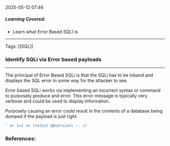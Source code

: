 2025-05-12 07:46

##### Learning Covered:
 - Learn what Error Based SQLI is
--------------------------
Tags: [[SQL]]


### Identify SQLi via Error based payloads
--------------------------------
The principal of Error Based SQLi is that the SQLi has to be inband and displays the SQL error in some way for the attacker to see.

Error based SQLi works via implementing an incorrect syntax or command to purposely produce and error. This error message is typically very verbose and could be used to display information.

Purposely causing an error could result in the contents of a database being dumped if the payload is just right.

```sql
' or 1=1 in (select @@version) -- //
```

### References:




